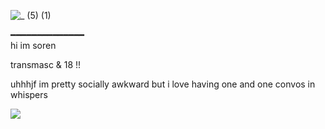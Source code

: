 ![_ (5) (1)](https://github.com/user-attachments/assets/c35ff32f-4fa1-49fd-9db2-fa7a4e31fb72)

  ━━━━━━━━━━━━━━  
    hi im soren

  transmasc & 18 !!

uhhhjf im pretty socially awkward but i love having one and one convos in whispers 



![](https://komarev.com/ghpvc/?username=your-github-digital4ngst&color=ff69b4)

